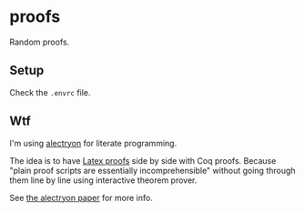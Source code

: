 # proofs

Random proofs.

## Setup

Check the `.envrc` file.

## Wtf

I'm using [alectryon](https://systemf.epfl.ch/blog/alectryon/) for literate programming.

The idea is to have [Latex proofs](https://cpitclaudel.github.io/alectryon-sle2020-talk/#/step-12) side by side with Coq proofs.
Because "plain proof scripts are essentially incomprehensible" without
going through them line by line using interactive theorem prover.

See [the alectryon paper](https://dl.acm.org/doi/pdf/10.1145/3426425.3426940) for more info.
